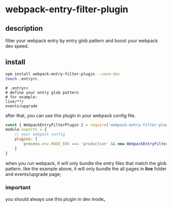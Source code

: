 # webpack-entry-filter-plugin

## description
filter your webpack entry by entry glob pattern and 
boost your webpack dev speed.

## install
```bash
npm install webpack-entry-filter-plugin --save-dev
touch .entryrc
```

```text
# .entryrc
# define your entry glob pattern
# for example:
live/**/
events/upgrade
```

after that, you can use this plugin in your webpack config file.

```javascript
const { WebpackEntryFilterPlugin } = require('webpack-entry-filter-plugin');
module.exports = {
    // your webpack config
    plugins: [
        process.env.NODE_ENV === 'production' && new WebpackEntryFilterPlugin()
    ]
}
```
when you run webpack, it will only bundle the entry files that match the glob pattern.
like the example above, it will only bundle the all pages in **live** folder and events/upgrade page;

### **important**
you should always use this plugin in dev mode。

